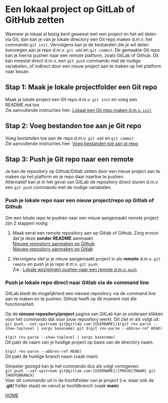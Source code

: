 # Een lokaal project op GitLab of GitHub zetten
Wanneer je lokaal al bezig bent geweest met een project en het wil delen via Git, dan kan je van je lokale
directory een Git repo maken d.m.v. het commando `git init`. Vervolgens kan je de bestanden die je wil delen toevoegen
aan je repo d.m.v. `git add` en `git commit`. De gemaakte Git repo kan je hierna pushen naar een remote platform, zoals GitLab of Github. 
Dit kan meestal direct d.m.v. een `git push` commando met de nodige variabelen, of indirect door een nieuw project aan te
maken op het platform naar keuze.

## Stap 1: Maak je lokale projectfolder een Git repo

Maak je lokale project een Git repo d.m.v. `git init` en voeg een README.md toe.   
Zie aanvullende instructies hier: 
[Lokaal een Git repo maken d.m.v. `init`](git_commando_instructions/lokale-git-init.md)  
  
## Stap 2: Voeg bestanden toe aan je Git repo
Voeg bestanden toe aan de repo d.m.v. `git add` en `git commit`   
Zie aanvullende instructies hier:
[Voeg bestanden toe aan je repo](git_commando_instructions/git-add-and-commit-files.md)


## Stap 3: Push je Git repo naar een remote

Je kan de repository op Github/Gitlab zetten door een nieuw project aan te maken op het platform en je repo
daar naartoe te pushen.  
Alternatief kan je in het geval van GitLab de repository direct sturen d.m.v. een `git push` commando met de nodige variabelen. 

### Push je lokale repo naar een nieuw project/repo op Gitlab of Github

Om een lokale repo te pushen naar een nieuw aangemaakt remote project zijn 2 stappen nodig: 

1. Maak eerst een remote repository aan op Gitlab of Github. Zorg ervoor dat je deze **zonder README** aanmaakt.   
[Nieuwe repository aanmaken op Github](git_commando_instructions/aanmaken-nieuwe-repo-github.md)   
[Nieuwe repository aanmaken op Gitlab](git_commando_instructions/aanmaken-nieuwe-repo-gitlab.md)   

2. Vervolgens stel je je nieuw aangemaakt project in als **remote** d.m.v. `git remote` en push je je repo d.m.v. `git push`.   
Zie :
[Lokale wijzigingen pushen naar een remote d.m.v. `push`](git_commando_instructions/git-push-naar-remote-repo.md)


### Push je lokale repo direct naar Gitlab via de command line

GitLab biedt de mogelijkheid een nieuwe repository via de command line aan te maken en te pushen. Github heeft op dit 
moment niet die functionaliteit.   

Op de **nieuwe repository/project** pagina van GitLab kan je onderaan klikken voor het commando dat voor jouw repository werkt.
Dit ziet er als volgt uit:
`git push --set-upstream git@gitlab.com:[USERNAME]/$(git rev-parse --show-toplevel | xargs basename).git $(git rev-parse --abbrev-ref HEAD)`

`$(git rev-parse --show-toplevel | xargs basename)`   
Dit pakt de naam van je huidige project op basis van de directory naam.  

`$(git rev-parse --abbrev-ref HEAD)`   
Dit pakt de huidige branch naam (vaak main)   

Simpeler gezegd kan je het commando dus als volgt vormgeven:   
`git push --set-upstream git@gitlab.com:[USERNAME]/[PROJECTNAAM].git [HOOFDBRANCH]`   
Voer dit commando uit in de hoofdfolder van je project (i.e. waar ook de **.git/** folder staat) en vanuit je hoofdbranch (vaak **main**)
 

[HOME](./README.md)


